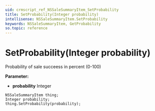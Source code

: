 ```yaml
---
uid: crmscript_ref_NSSaleSummaryItem_SetProbability
title: SetProbability(Integer probability)
intellisense: NSSaleSummaryItem.SetProbability
keywords: NSSaleSummaryItem, GetProbability
so.topic: reference
---
```


# SetProbability(Integer probability)

Probability of sale succeess in percent (0-100)

**Parameter:** 
* **probability** Integer

```crmscript
NSSaleSummaryItem thing;
Integer probability;
thing.SetProbability(probability);
```

